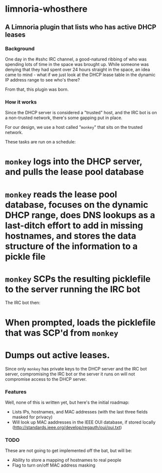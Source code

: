 limnoria-whosthere
===================

A Limnoria plugin that lists who has active DHCP leases
-------------------------------------------------------

### Background

One day in the #sshc IRC channel, a good-natured ribbing of who was spending lots of time in the space was brought up. While someone was denying that they had spent over 24 hours straight in the space, an idea came to mind - what if we just look at the DHCP lease table in the dynamic IP address range to see who's there? 

From that, this plugin was born. 

### How it works

Since the DHCP server is considered a "trusted" host, and the IRC bot is on a non-trusted network, there's some gapping put in place.

For our design, we use a host called "`monkey`" that sits on the trusted network.

These tasks are run on a schedule:
# `monkey` logs into the DHCP server, and pulls the lease pool database
# `monkey` reads the lease pool database, focuses on the dynamic DHCP range, does DNS lookups as a last-ditch effort to add in missing hostnames, and stores the data structure of the information to a pickle file
# `monkey` SCPs the resulting picklefile to the server running the IRC bot

The IRC bot then:
# When prompted, loads the picklefile that was SCP'd from `monkey`
# Dumps out active leases.

Since only `monkey` has private keys to the DHCP server and the IRC bot server, compromising the IRC bot or the server it runs on will not compromise access to the DHCP server.

### Features

Well, none of this is written yet, but here's the initial roadmap:

* Lists IPs, hostnames, and MAC addresses (with the last three fields masked for privacy) 
* Will look up MAC aaddresses in the IEEE OUI database, if stored locally (http://standards.ieee.org/develop/regauth/oui/oui.txt)

### TODO

These are not going to get implemented off the bat, but will be:

* Ability to store a mapping of hostnames to real people
* Flag to turn on/off MAC address masking
